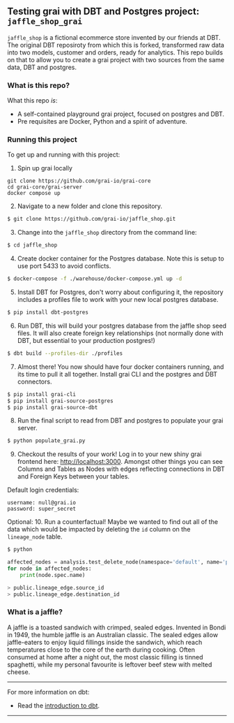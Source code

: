 ## Testing grai with DBT and Postgres project: `jaffle_shop_grai`

`jaffle_shop` is a fictional ecommerce store invented by our friends at DBT. The original DBT reposiroty from which this is forked, transformed raw data into two models, customer and orders, ready for analytics. This repo builds on that to allow you to create a grai project with two sources from the same data, DBT and postgres. 

### What is this repo?
What this repo _is_:
- A self-contained playground grai project, focused on postgres and DBT.
- Pre requisites are Docker, Python and a spirit of adventure.

### Running this project
To get up and running with this project:
1. Spin up grai locally
```
git clone https://github.com/grai-io/grai-core
cd grai-core/grai-server
docker compose up
```

2. Navigate to a new folder and clone this repository.
```bash
$ git clone https://github.com/grai-io/jaffle_shop.git
```

3. Change into the `jaffle_shop` directory from the command line:
```bash
$ cd jaffle_shop
```

4. Create docker container for the Postgres database. Note this is setup to use port 5433 to avoid conflicts. 
```bash
$ docker-compose -f ./warehouse/docker-compose.yml up -d
```

5. Install DBT for Postgres, don't worry about configuring it, the repository includes a profiles file to work with your new local postgres database.
```bash
$ pip install dbt-postgres
```

6. Run DBT, this will build your postgres database from the jaffle shop seed files. It will also create foreign key relationships (not normally done with DBT, but essential to your production postgres!)
```bash
$ dbt build --profiles-dir ./profiles
```

7. Almost there! You now should have four docker containers running, and its time to pull it all together. Install grai CLI and the postgres and DBT connectors.
```bash
$ pip install grai-cli
$ pip install grai-source-postgres
$ pip install grai-source-dbt
```

8. Run the final script to read from DBT and postgres to populate your grai server.
```bash
$ python populate_grai.py
```

9. Checkout the results of your work! Log in to your new shiny grai frontend here: [http://localhost:3000](http://localhost:3000). Amongst other things you can see Columns and Tables as Nodes with edges reflecting connections in DBT and Foreign Keys between your tables.

Default login credentials:

```
username: null@grai.io
password: super_secret
```

Optional:
10. Run a counterfactual! Maybe we wanted to find out all of the data which would be impacted by deleting the `id` column on the `lineage_node` table.

```bash
$ python
```

```python
affected_nodes = analysis.test_delete_node(namespace='default', name='public.lineage_node.id')
for node in affected_nodes:
    print(node.spec.name)

> public.lineage_edge.source_id
> public.lineage_edge.destination_id
```

### What is a jaffle?
A jaffle is a toasted sandwich with crimped, sealed edges. Invented in Bondi in 1949, the humble jaffle is an Australian classic. The sealed edges allow jaffle-eaters to enjoy liquid fillings inside the sandwich, which reach temperatures close to the core of the earth during cooking. Often consumed at home after a night out, the most classic filling is tinned spaghetti, while my personal favourite is leftover beef stew with melted cheese.

---
For more information on dbt:
- Read the [introduction to dbt](https://docs.getdbt.com/docs/introduction).
---
